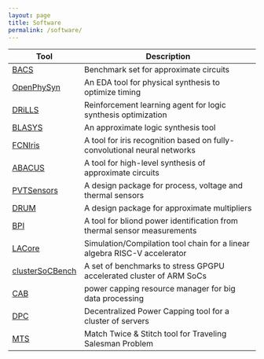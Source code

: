 ```yaml
---
layout: page
title: Software
permalink: /software/
---
```



|Tool | Description|
|----|----|
|[BACS](https://github.com/scale-lab/BACS) | Benchmark set for approximate circuits|
|[OpenPhySyn](https://github.com/scale-lab/OpenPhySyn) | An EDA tool for physical synthesis to optimize timing|
|[DRiLLS](https://github.com/scale-lab/DRILLS) | Reinforcement learning agent for logic synthesis optimization|
|[BLASYS](https://github.com/scale-lab/BLASYS)| An approximate logic synthesis tool|
|[FCNIris](https://github.com/scale-lab/FCNIris)| A tool for iris recognition based on fully-convolutional neural networks|
|[ABACUS](https://github.com/scale-lab/ABACUS) | A tool for high-level synthesis of approximate circuits|
|[PVTSensors](https://github.com/scale-lab/PVTSensors) | A design package for process, voltage and thermal sensors|
|[DRUM](https://github.com/scale-lab/DRUM)| A design package for approximate multipliers|
|[BPI](https://github.com/scale-lab/BPI)| A tool for bliond power identification from thermal sensor measurements|
|[LACore](https://github.com/scale-lab/la-core)| Simulation/Compilation tool chain for a linear algebra RISC-V accelerator|
|[clusterSoCBench](https://github.com/scale-lab/clusterSoCBench) | A set of benchmarks to stress GPGPU accelerated cluster of ARM SoCs|
|[CAB](https://github.com/scale-lab/CAB)| power capping  resource manager for big data processing|
|[DPC](https://github.com/scale-lab/DPC)| Decentralized Power Capping tool for a cluster of servers|
|[MTS](http://scale.engin.brown.edu/tools/tsp.tar.gz)| Match Twice & Stitch tool for Traveling Salesman Problem|
